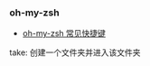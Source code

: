 ### oh-my-zsh

* [oh-my-zsh 常见快捷键](https://github.com/robbyrussell/oh-my-zsh/wiki/Cheatsheet)

take: 创建一个文件夹并进入该文件夹